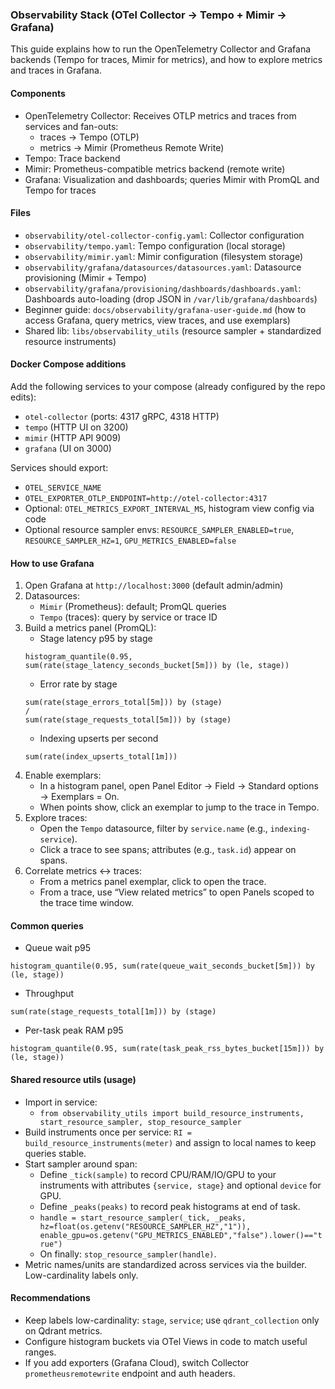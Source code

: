 ### Observability Stack (OTel Collector → Tempo + Mimir → Grafana)

This guide explains how to run the OpenTelemetry Collector and Grafana backends (Tempo for traces, Mimir for metrics), and how to explore metrics and traces in Grafana.

#### Components
- OpenTelemetry Collector: Receives OTLP metrics and traces from services and fan-outs:
  - traces → Tempo (OTLP)
  - metrics → Mimir (Prometheus Remote Write)
- Tempo: Trace backend
- Mimir: Prometheus-compatible metrics backend (remote write)
- Grafana: Visualization and dashboards; queries Mimir with PromQL and Tempo for traces

#### Files
- `observability/otel-collector-config.yaml`: Collector configuration
- `observability/tempo.yaml`: Tempo configuration (local storage)
- `observability/mimir.yaml`: Mimir configuration (filesystem storage)
- `observability/grafana/datasources/datasources.yaml`: Datasource provisioning (Mimir + Tempo)
- `observability/grafana/provisioning/dashboards/dashboards.yaml`: Dashboards auto-loading (drop JSON in `/var/lib/grafana/dashboards`)
- Beginner guide: `docs/observability/grafana-user-guide.md` (how to access Grafana, query metrics, view traces, and use exemplars)
- Shared lib: `libs/observability_utils` (resource sampler + standardized resource instruments)

#### Docker Compose additions
Add the following services to your compose (already configured by the repo edits):
- `otel-collector` (ports: 4317 gRPC, 4318 HTTP)
- `tempo` (HTTP UI on 3200)
- `mimir` (HTTP API 9009)
- `grafana` (UI on 3000)

Services should export:
- `OTEL_SERVICE_NAME`
- `OTEL_EXPORTER_OTLP_ENDPOINT=http://otel-collector:4317`
- Optional: `OTEL_METRICS_EXPORT_INTERVAL_MS`, histogram view config via code
- Optional resource sampler envs: `RESOURCE_SAMPLER_ENABLED=true`, `RESOURCE_SAMPLER_HZ=1`, `GPU_METRICS_ENABLED=false`

#### How to use Grafana
1) Open Grafana at `http://localhost:3000` (default admin/admin)
2) Datasources:
   - `Mimir` (Prometheus): default; PromQL queries
   - `Tempo` (traces): query by service or trace ID
3) Build a metrics panel (PromQL):
   - Stage latency p95 by stage
   ```promql
   histogram_quantile(0.95, sum(rate(stage_latency_seconds_bucket[5m])) by (le, stage))
   ```
   - Error rate by stage
   ```promql
   sum(rate(stage_errors_total[5m])) by (stage)
   /
   sum(rate(stage_requests_total[5m])) by (stage)
   ```
   - Indexing upserts per second
   ```promql
   sum(rate(index_upserts_total[1m]))
   ```
4) Enable exemplars:
   - In a histogram panel, open Panel Editor → Field → Standard options → Exemplars = On.
   - When points show, click an exemplar to jump to the trace in Tempo.
5) Explore traces:
   - Open the `Tempo` datasource, filter by `service.name` (e.g., `indexing-service`).
   - Click a trace to see spans; attributes (e.g., `task.id`) appear on spans.
6) Correlate metrics ↔ traces:
   - From a metrics panel exemplar, click to open the trace.
   - From a trace, use “View related metrics” to open Panels scoped to the trace time window.

#### Common queries
- Queue wait p95
```promql
histogram_quantile(0.95, sum(rate(queue_wait_seconds_bucket[5m])) by (le, stage))
```
- Throughput
```promql
sum(rate(stage_requests_total[1m])) by (stage)
```
- Per-task peak RAM p95
```promql
histogram_quantile(0.95, sum(rate(task_peak_rss_bytes_bucket[15m])) by (le, stage))
```

#### Shared resource utils (usage)
- Import in service:
  - `from observability_utils import build_resource_instruments, start_resource_sampler, stop_resource_sampler`
- Build instruments once per service: `RI = build_resource_instruments(meter)` and assign to local names to keep queries stable.
- Start sampler around span:
  - Define `_tick(sample)` to record CPU/RAM/IO/GPU to your instruments with attributes `{service, stage}` and optional `device` for GPU.
  - Define `_peaks(peaks)` to record peak histograms at end of task.
  - `handle = start_resource_sampler(_tick, _peaks, hz=float(os.getenv("RESOURCE_SAMPLER_HZ","1")), enable_gpu=os.getenv("GPU_METRICS_ENABLED","false").lower()=="true")`
  - On finally: `stop_resource_sampler(handle)`.
- Metric names/units are standardized across services via the builder. Low-cardinality labels only.

#### Recommendations
- Keep labels low-cardinality: `stage`, `service`; use `qdrant_collection` only on Qdrant metrics.
- Configure histogram buckets via OTel Views in code to match useful ranges.
- If you add exporters (Grafana Cloud), switch Collector `prometheusremotewrite` endpoint and auth headers.